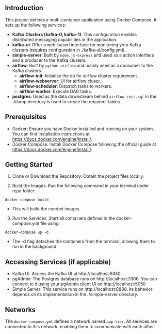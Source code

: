## Introduction

This project defines a multi-container application using Docker Compose. It sets up the following services:

* **Kafka Clusters (kafka-0, kafka-1)**: This configuration enables distributed messaging capabilities in the application.
* **kafka-ui**: Offer a web-based interface for monitoring your Kafka clusters (requires configuration in ./kafka-ui/config.yml).
* **simple-server**: Built by `node.js-express` and used as a action interface and a producer to the Kafka clusters.
* **airflow**: Built by `python-airflow` and mainly used as a consumer to the Kafka clusters.
  * **airflow-init**: Initialize the db for airflow cluster requirement.
  * **airflow-webserver**: UI for airflow cluser.
  * **airflow-scheduler**: Dispatch tasks to workers.
  * **airflow-worker**: Execute DAG tasks.
* **postgres**: Used as the data downstream behind `airflow`. `init.sql` in the ./dump directory is used to create the required Tables.

## Prerequisites

* Docker: Ensure you have Docker installed and running on your system. You can find installation instructions at https://docs.docker.com/engine/install/.
* Docker Compose: Install Docker Compose following the official guide at https://docs.docker.com/engine/install/.

## Getting Started

1. Clone or Download the Repository: Obtain the project files locally.

2. Build the Images: Run the following command in your terminal under repo folder:

```=Bash
docker-compose build
```
* This will build the needed images.

3. Run the Services: Start all containers defined in the docker-compose.yml file using:

```=Bash
docker-compose up -d
```

* The -d flag detaches the containers from the terminal, allowing them to run in the background.

## Accessing Services (if applicable)

* Kafka UI: Access the Kafka UI at http://localhost:8080.
* pgAdmin: The Postgres database runs on http://localhost:3306. You can connect to it using your pgAdmin client UI on http://localhost:5050
* Simple Server: This service runs on http://localhost:8888. Its behavior depends on its implementation in the ./simple-server directory.

## 

## Networks
The `docker-compose.yml` defines a network named `app-tier`. All services are connected to this network, enabling them to communicate with each other.

